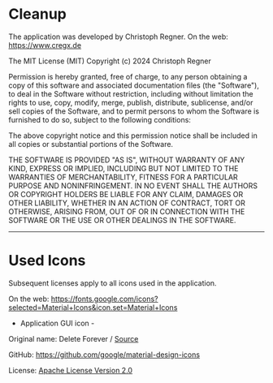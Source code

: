 # Cleanup

The application was developed by Christoph Regner.
On the web: https://www.cregx.de

The MIT License (MIT)
Copyright (c) 2024 Christoph Regner

Permission is hereby granted, free of charge, to any person obtaining a copy
of this software and associated documentation files (the "Software"), to deal
in the Software without restriction, including without limitation the rights
to use, copy, modify, merge, publish, distribute, sublicense, and/or sell
copies of the Software, and to permit persons to whom the Software is
furnished to do so, subject to the following conditions:

The above copyright notice and this permission notice shall be included in all
copies or substantial portions of the Software.

THE SOFTWARE IS PROVIDED "AS IS", WITHOUT WARRANTY OF ANY KIND, EXPRESS OR
IMPLIED, INCLUDING BUT NOT LIMITED TO THE WARRANTIES OF MERCHANTABILITY,
FITNESS FOR A PARTICULAR PURPOSE AND NONINFRINGEMENT. IN NO EVENT SHALL THE
AUTHORS OR COPYRIGHT HOLDERS BE LIABLE FOR ANY CLAIM, DAMAGES OR OTHER
LIABILITY, WHETHER IN AN ACTION OF CONTRACT, TORT OR OTHERWISE, ARISING FROM,
OUT OF OR IN CONNECTION WITH THE SOFTWARE OR THE USE OR OTHER DEALINGS IN THE
SOFTWARE.

***

# Used Icons

Subsequent licenses apply to all icons used in the application.

On the web: https://fonts.google.com/icons?selected=Material+Icons&icon.set=Material+Icons

- Application GUI icon -

Original name: Delete Forever / [Source](https://fonts.google.com/icons?selected=Material+Icons&icon.query=dele&icon.style=Rounded)

GitHub: https://github.com/google/material-design-icons

License: [Apache License Version 2.0](https://www.apache.org/licenses/LICENSE-2.0.txt)